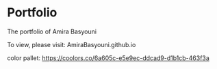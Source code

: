 # Portfolio

The portfolio of Amira Basyouni

To view, please visit: AmiraBasyouni.github.io

color pallet: https://coolors.co/6a605c-e5e9ec-ddcad9-d1b1cb-463f3a
